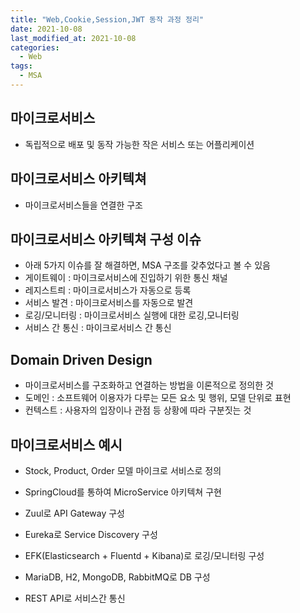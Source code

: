 ```yaml
---
title: "Web,Cookie,Session,JWT 동작 과정 정리"
date: 2021-10-08
last_modified_at: 2021-10-08
categories:
  - Web
tags:
  - MSA
---
```


## 마이크로서비스

- 독립적으로 배포 및 동작 가능한 작은 서비스 또는 어플리케이션

## 마이크로서비스 아키텍쳐

- 마이크로서비스들을 연결한 구조

## 마이크로서비스 아키텍쳐 구성 이슈

- 아래 5가지 이슈를 잘 해결하면, MSA 구조를 갖추었다고 볼 수 있음
- 게이트웨이 : 마이크로서비스에 진입하기 위한 통신 채널
- 레지스트릐 : 마이크로서비스가 자동으로 등록
- 서비스 발견 : 마이크로서비스를 자동으로 발견
- 로깅/모니터링 : 마이크로서비스 실행에 대한 로깅,모니터링
- 서비스 간 통신 : 마이크로서비스 간 통신

## Domain Driven Design

- 마이크로서비스를 구조화하고 연결하는 방법을 이론적으로 정의한 것
- 도메인 : 소프트웨어 이용자가 다루는 모든 요소 및 행위, 모델 단위로 표현
- 컨텍스트 : 사용자의 입장이나 관점 등 상황에 따라 구분짓는 것

## 마이크로서비스  예시

- Stock, Product, Order 모델 마이크로 서비스로 정의

- SpringCloud를 통하여 MicroService 아키텍쳐 구현

- Zuul로 API Gateway 구성

- Eureka로 Service Discovery 구성

- EFK(Elasticsearch + Fluentd + Kibana)로 로깅/모니터링 구성

- MariaDB, H2, MongoDB, RabbitMQ로 DB 구성

- REST API로 서비스간 통신

  
